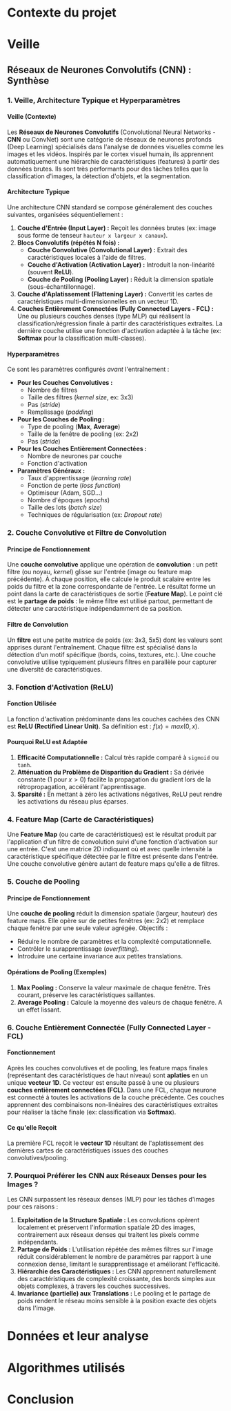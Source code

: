 # Contexte du projet


# Veille

## Réseaux de Neurones Convolutifs (CNN) : Synthèse

### 1. Veille, Architecture Typique et Hyperparamètres

#### Veille (Contexte)

Les **Réseaux de Neurones Convolutifs** (Convolutional Neural Networks - **CNN** ou ConvNet) sont une catégorie de réseaux de neurones profonds (Deep Learning) spécialisés dans l'analyse de données visuelles comme les images et les vidéos. Inspirés par le cortex visuel humain, ils apprennent automatiquement une hiérarchie de caractéristiques (features) à partir des données brutes. Ils sont très performants pour des tâches telles que la classification d'images, la détection d'objets, et la segmentation.

#### Architecture Typique

Une architecture CNN standard se compose généralement des couches suivantes, organisées séquentiellement :

1. **Couche d'Entrée (Input Layer) :** Reçoit les données brutes (ex: image sous forme de tenseur `hauteur x largeur x canaux`).
2. **Blocs Convolutifs (répétés N fois) :**
   * **Couche Convolutive (Convolutional Layer) :** Extrait des caractéristiques locales à l'aide de filtres.
   * **Couche d'Activation (Activation Layer) :** Introduit la non-linéarité (souvent **ReLU**).
   * **Couche de Pooling (Pooling Layer) :** Réduit la dimension spatiale (sous-échantillonnage).
3. **Couche d'Aplatissement (Flattening Layer) :** Convertit les cartes de caractéristiques multi-dimensionnelles en un vecteur 1D.
4. **Couches Entièrement Connectées (Fully Connected Layers - FCL) :** Une ou plusieurs couches denses (type MLP) qui réalisent la classification/régression finale à partir des caractéristiques extraites. La dernière couche utilise une fonction d'activation adaptée à la tâche (ex: **Softmax** pour la classification multi-classes).

#### Hyperparamètres

Ce sont les paramètres configurés *avant* l'entraînement :

* **Pour les Couches Convolutives :**
  * Nombre de filtres
  * Taille des filtres (*kernel size*, ex: 3x3)
  * Pas (*stride*)
  * Remplissage (*padding*)
* **Pour les Couches de Pooling :**
  * Type de pooling (**Max**, **Average**)
  * Taille de la fenêtre de pooling (ex: 2x2)
  * Pas (*stride*)
* **Pour les Couches Entièrement Connectées :**
  * Nombre de neurones par couche
  * Fonction d'activation
* **Paramètres Généraux :**
  * Taux d'apprentissage (*learning rate*)
  * Fonction de perte (*loss function*)
  * Optimiseur (Adam, SGD...)
  * Nombre d'époques (*epochs*)
  * Taille des lots (*batch size*)
  * Techniques de régularisation (ex: *Dropout rate*)

### 2. Couche Convolutive et Filtre de Convolution

#### Principe de Fonctionnement

Une **couche convolutive** applique une opération de **convolution** : un petit filtre (ou noyau, *kernel*) glisse sur l'entrée (image ou feature map précédente). À chaque position, elle calcule le produit scalaire entre les poids du filtre et la zone correspondante de l'entrée. Le résultat forme un point dans la carte de caractéristiques de sortie (**Feature Map**). Le point clé est le **partage de poids** : le même filtre est utilisé partout, permettant de détecter une caractéristique indépendamment de sa position.

#### Filtre de Convolution

Un **filtre** est une petite matrice de poids (ex: 3x3, 5x5) dont les valeurs sont apprises durant l'entraînement. Chaque filtre est spécialisé dans la détection d'un motif spécifique (bords, coins, textures, etc.). Une couche convolutive utilise typiquement plusieurs filtres en parallèle pour capturer une diversité de caractéristiques.

### 3. Fonction d'Activation (ReLU)

#### Fonction Utilisée

La fonction d'activation prédominante dans les couches cachées des CNN est **ReLU (Rectified Linear Unit)**.
Sa définition est : $f(x) = max(0, x)$.

#### Pourquoi ReLU est Adaptée

1. **Efficacité Computationnelle :** Calcul très rapide comparé à `sigmoid` ou `tanh`.
2. **Atténuation du Problème de Disparition du Gradient :** Sa dérivée constante (1 pour $x > 0$) facilite la propagation du gradient lors de la rétropropagation, accélérant l'apprentissage.
3. **Sparsité :** En mettant à zéro les activations négatives, ReLU peut rendre les activations du réseau plus éparses.

### 4. Feature Map (Carte de Caractéristiques)

Une **Feature Map** (ou carte de caractéristiques) est le résultat produit par l'application d'un filtre de convolution suivi d'une fonction d'activation sur une entrée. C'est une matrice 2D indiquant où et avec quelle intensité la caractéristique spécifique détectée par le filtre est présente dans l'entrée. Une couche convolutive génère autant de feature maps qu'elle a de filtres.

### 5. Couche de Pooling

#### Principe de Fonctionnement

Une **couche de pooling** réduit la dimension spatiale (largeur, hauteur) des feature maps. Elle opère sur de petites fenêtres (ex: 2x2) et remplace chaque fenêtre par une seule valeur agrégée.
Objectifs :

* Réduire le nombre de paramètres et la complexité computationnelle.
* Contrôler le surapprentissage (*overfitting*).
* Introduire une certaine invariance aux petites translations.

#### Opérations de Pooling (Exemples)

1. **Max Pooling :** Conserve la valeur maximale de chaque fenêtre. Très courant, préserve les caractéristiques saillantes.
2. **Average Pooling :** Calcule la moyenne des valeurs de chaque fenêtre. A un effet lissant.

### 6. Couche Entièrement Connectée (Fully Connected Layer - FCL)

#### Fonctionnement

Après les couches convolutives et de pooling, les feature maps finales (représentant des caractéristiques de haut niveau) sont **aplaties** en un unique **vecteur 1D**. Ce vecteur est ensuite passé à une ou plusieurs **couches entièrement connectées (FCL)**. Dans une FCL, chaque neurone est connecté à toutes les activations de la couche précédente. Ces couches apprennent des combinaisons non-linéaires des caractéristiques extraites pour réaliser la tâche finale (ex: classification via **Softmax**).

#### Ce qu'elle Reçoit

La première FCL reçoit le **vecteur 1D** résultant de l'aplatissement des dernières cartes de caractéristiques issues des couches convolutives/pooling.

### 7. Pourquoi Préférer les CNN aux Réseaux Denses pour les Images ?

Les CNN surpassent les réseaux denses (MLP) pour les tâches d'images pour ces raisons :

1. **Exploitation de la Structure Spatiale :** Les convolutions opèrent localement et préservent l'information spatiale 2D des images, contrairement aux réseaux denses qui traitent les pixels comme indépendants.
2. **Partage de Poids :** L'utilisation répétée des mêmes filtres sur l'image réduit considérablement le nombre de paramètres par rapport à une connexion dense, limitant le surapprentissage et améliorant l'efficacité.
3. **Hiérarchie des Caractéristiques :** Les CNN apprennent naturellement des caractéristiques de complexité croissante, des bords simples aux objets complexes, à travers les couches successives.
4. **Invariance (partielle) aux Translations :** Le pooling et le partage de poids rendent le réseau moins sensible à la position exacte des objets dans l'image.

# Données et leur analyse

# Algorithmes utilisés

# Conclusion
